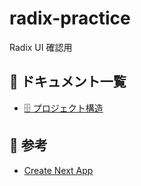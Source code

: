 # radix-practice

Radix UI 確認用

## :notebook: ドキュメント一覧

- [:file_cabinet: プロジェクト構造](/docs/project-structure.md)

## :link: 参考

- [Create Next App](/docs/create-next-app.md)
